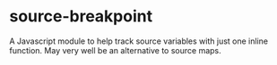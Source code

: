 # source-breakpoint
A Javascript module to help track source variables with just one inline function. May very well be an alternative to source maps. 
